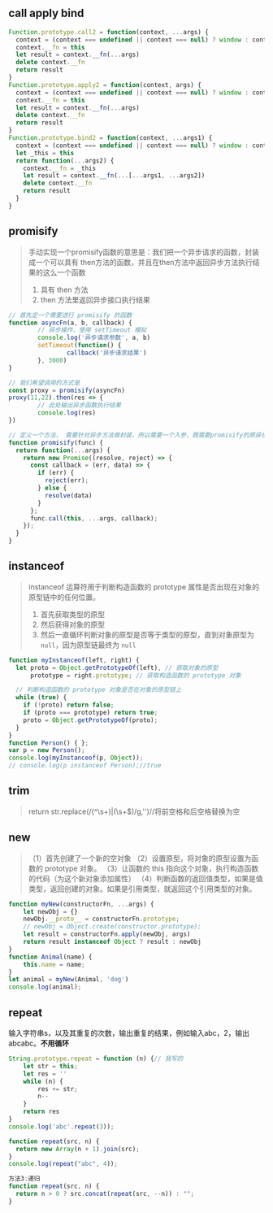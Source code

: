 

## call apply bind

```javascript
Function.prototype.call2 = function(context, ...args) {
  context = (context === undefined || context === null) ? window : context
  context.__fn = this
  let result = context.__fn(...args)
  delete context.__fn
  return result
}
Function.prototype.apply2 = function(context, args) {
  context = (context === undefined || context === null) ? window : context
  context.__fn = this
  let result = context.__fn(...args)
  delete context.__fn
  return result
}
Function.prototype.bind2 = function(context, ...args1) {
  context = (context === undefined || context === null) ? window : context
  let _this = this
  return function(...args2) {
    context.__fn = _this
    let result = context.__fn(...[...args1, ...args2])
    delete context.__fn
    return result
  }
}
```
## promisify
> 手动实现一个promisify函数的意思是：我们把一个异步请求的函数，封装成一个可以具有 then方法的函数，并且在then方法中返回异步方法执行结果的这么一个函数
> 1. 具有 then 方法
> 1. then 方法里返回异步接口执行结果

```javascript
// 首先定一个需要进行 promisify 的函数
function asyncFn(a, b, callback) {
        // 异步操作，使用 setTimeout 模拟
        console.log('异步请求参数', a, b)
        setTimeout(function() {
                callback('异步请求结果')
        }, 3000)
}

// 我们希望调用的方式是
const proxy = promisify(asyncFn)
proxy(11,22).then(res => {
        // 此处输出异步函数执行结果
        console.log(res)
})

// 定义一个方法， 需要针对异步方法做封装，所以需要一个入参，既需要promisify的原异步方法
function promisify(func) {
  return function(...args) {
    return new Promise((resolve, reject) => {
      const callback = (err, data) => {
        if (err) {
          reject(err);
        } else {
          resolve(data)
        }
      };
      func.call(this, ...args, callback);
    });
  }
}
```
## instanceof
> instanceof 运算符用于判断构造函数的 prototype 属性是否出现在对象的原型链中的任何位置。 
> 1. 首先获取类型的原型
> 1. 然后获得对象的原型
> 1. 然后一直循环判断对象的原型是否等于类型的原型，直到对象原型为 `null`，因为原型链最终为 `null`

```javascript
function myInstanceof(left, right) {
  let proto = Object.getPrototypeOf(left), // 获取对象的原型
      prototype = right.prototype; // 获取构造函数的 prototype 对象

  // 判断构造函数的 prototype 对象是否在对象的原型链上
  while (true) {
    if (!proto) return false;
    if (proto === prototype) return true;
    proto = Object.getPrototypeOf(proto);
  }
}
function Person() { };
var p = new Person();
console.log(myInstanceof(p, Object));
// console.log(p instanceof Person);//true
```
## trim
> return str.replace(/(^\s+)|(\s+$)/g,'')//将前空格和后空格替换为空

## new
> （1）首先创建了一个新的空对象
> （2）设置原型，将对象的原型设置为函数的 prototype 对象。
> （3）让函数的 this 指向这个对象，执行构造函数的代码（为这个新对象添加属性）
> （4）判断函数的返回值类型，如果是值类型，返回创建的对象。如果是引用类型，就返回这个引用类型的对象。

```javascript
function myNew(constructorFn, ...args) {
    let newObj = {}
    newObj.__proto__ = constructorFn.prototype;
    // newObj = Object.create(constructor.prototype);
    let result = constructorFn.apply(newObj, args)
    return result instanceof Object ? result : newObj
}
function Animal(name) {
    this.name = name;
}
let animal = myNew(Animal, 'dog')
console.log(animal);
```
## repeat
输入字符串s，以及其重复的次数，输出重复的结果，例如输入abc，2，输出abcabc。**不用循环**
```javascript
String.prototype.repeat = function (n) {// 我写的
    let str = this;
    let res = ''
    while (n) {
        res += str;
        n--
    }
    return res
}
console.log('abc'.repeat(3));
```

```javascript
function repeat(src, n) {
  return new Array(n + 1).join(src);
}
console.log(repeat("abc", 4));
```
```javascript
方法3:递归
function repeat(src, n) {
  return n > 0 ? src.concat(repeat(src, --n)) : "";
}
```
## 

